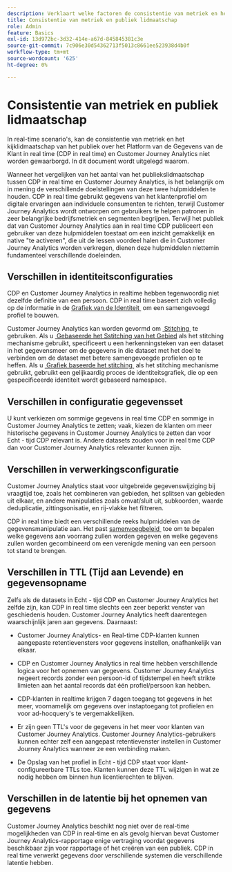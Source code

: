 ```yaml
---
description: Verklaart welke factoren de consistentie van metriek en het aantal van het publiekslidmaatschap tussen het Platform van de Gegevens van de Klant in real time (CDP in real time) en Customer Journey Analytics beïnvloeden.
title: Consistentie van metriek en publiek lidmaatschap
role: Admin
feature: Basics
exl-id: 13d972bc-3d32-414e-a67d-845845381c3e
source-git-commit: 7c906e30d54362713f5013c8661ee523938d4b0f
workflow-type: tm+mt
source-wordcount: '625'
ht-degree: 0%

---
```



# Consistentie van metriek en publiek lidmaatschap

In real-time scenario&#39;s, kan de consistentie van metriek en het kijklidmaatschap van het publiek over het Platform van de Gegevens van de Klant in real time (CDP in real time) en Customer Journey Analytics niet worden gewaarborgd. In dit document wordt uitgelegd waarom.

Wanneer het vergelijken van het aantal van het publiekslidmaatschap tussen CDP in real time en Customer Journey Analytics, is het belangrijk om in mening de verschillende doelstellingen van deze twee hulpmiddelen te houden. CDP in real time gebruikt gegevens van het klantenprofiel om digitale ervaringen aan individuele consumenten te richten, terwijl Customer Journey Analytics wordt ontworpen om gebruikers te helpen patronen in zeer belangrijke bedrijfsmetriek en segmenten begrijpen. Terwijl het publiek dat van Customer Journey Analytics aan in real time CDP publiceert een gebruiker van deze hulpmiddelen toestaat om een inzicht gemakkelijk en native &quot;te activeren&quot;, die uit de lessen voordeel halen die in Customer Journey Analytics worden verkregen, dienen deze hulpmiddelen niettemin fundamenteel verschillende doeleinden.

## Verschillen in identiteitsconfiguraties

CDP en Customer Journey Analytics in realtime hebben tegenwoordig niet dezelfde definitie van een persoon. CDP in real time baseert zich volledig op de informatie in de [&#x200B; Grafiek van de Identiteit &#x200B;](https://experienceleague.adobe.com/docs/platform-learn/tutorials/identities/understanding-identity-and-identity-graphs.html?lang=nl-NL) om een samengevoegd profiel te bouwen.

Customer Journey Analytics kan worden gevormd om [&#x200B; Stitching &#x200B;](../stitching/overview.md) te gebruiken. Als u [&#x200B; Gebaseerde het Sstitching van het Gebied &#x200B;](/help/stitching/fbs.md) als het stitching mechanisme gebruikt, specificeert u een herkenningsteken van een dataset in het gegevensmeer om de gegevens in die dataset met het doel te verbinden om de dataset met betere samengevoegde profielen op te heffen. Als u [&#x200B; Grafiek baseerde het stitching &#x200B;](/help/stitching/gbs.md) als het stitching mechanisme gebruikt, gebruikt een gelijkaardig proces de identiteitsgrafiek, die op een gespecificeerde identiteit wordt gebaseerd namespace.


## Verschillen in configuratie gegevensset

U kunt verkiezen om sommige gegevens in real time CDP en sommige in Customer Journey Analytics te zetten; vaak, kiezen de klanten om meer historische gegevens in Customer Journey Analytics te zetten dan voor Echt - tijd CDP relevant is. Andere datasets zouden voor in real time CDP dan voor Customer Journey Analytics relevanter kunnen zijn.

## Verschillen in verwerkingsconfiguratie

Customer Journey Analytics staat voor uitgebreide gegevenswijziging bij vraagtijd toe, zoals het combineren van gebieden, het splitsen van gebieden uit elkaar, en andere manipulaties zoals omvat/sluit uit, subkoorden, waarde deduplicatie, zittingsonisatie, en rij-vlakke het filtreren.

CDP in real time biedt een verschillende reeks hulpmiddelen van de gegevensmanipulatie aan. Het past [&#x200B; samenvoegbeleid &#x200B;](https://experienceleague.adobe.com/docs/experience-platform/profile/merge-policies/overview.html?lang=nl-NL) toe om te bepalen welke gegevens aan voorrang zullen worden gegeven en welke gegevens zullen worden gecombineerd om een verenigde mening van een persoon tot stand te brengen.

## Verschillen in TTL (Tijd aan Levende) en gegevensopname

Zelfs als de datasets in Echt - tijd CDP en Customer Journey Analytics het zelfde zijn, kan CDP in real time slechts een zeer beperkt venster van geschiedenis houden. Customer Journey Analytics heeft daarentegen waarschijnlijk jaren aan gegevens. Daarnaast:

* Customer Journey Analytics- en Real-time CDP-klanten kunnen aangepaste retentievensters voor gegevens instellen, onafhankelijk van elkaar.

* CDP en Customer Journey Analytics in real time hebben verschillende logica voor het opnemen van gegevens. Customer Journey Analytics negeert records zonder een persoon-id of tijdstempel en heeft strikte limieten aan het aantal records dat één profiel/persoon kan hebben.

* CDP-klanten in realtime krijgen 7 dagen toegang tot gegevens in het meer, voornamelijk om gegevens over instaptoegang tot profielen en voor ad-hocquery&#39;s te vergemakkelijken.

* Er zijn geen TTL&#39;s voor de gegevens in het meer voor klanten van Customer Journey Analytics. Customer Journey Analytics-gebruikers kunnen echter zelf een aangepast retentievenster instellen in Customer Journey Analytics wanneer ze een verbinding maken.

* De Opslag van het profiel in Echt - tijd CDP staat voor klant-configureerbare TTLs toe. Klanten kunnen deze TTL wijzigen in wat ze nodig hebben om binnen hun licentierechten te blijven.

## Verschillen in de latentie bij het opnemen van gegevens

Customer Journey Analytics beschikt nog niet over de real-time mogelijkheden van CDP in real-time en als gevolg hiervan bevat Customer Journey Analytics-rapportage enige vertraging voordat gegevens beschikbaar zijn voor rapportage of het creëren van een publiek. CDP in real time verwerkt gegevens door verschillende systemen die verschillende latentie hebben.
